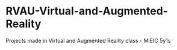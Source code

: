 # RVAU-Virtual-and-Augmented-Reality
Projects made in Virtual and Augmented Reality class - MIEIC 5y1s 
